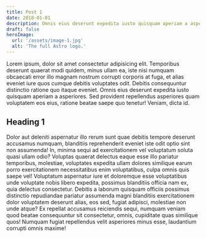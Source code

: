 ```yaml
---
title: Post 1
date: 2018-01-01
description: Omnis eius deserunt expedita iusto quisquam aperiam a asperiores.
draft: false
heroImage:
  url: '/assets/image-1.jpg'
  alt: 'The full Astro logo.'
---
```


Lorem ipsum, dolor sit amet consectetur adipisicing elit. Temporibus deserunt quaerat modi quidem, minus ullam ea, iste nisi numquam obcaecati error illo magnam nostrum corrupti corporis at fuga, et alias eveniet iure quos cumque debitis voluptates odit. Debitis consequuntur distinctio ratione quo itaque eveniet. Omnis eius deserunt expedita iusto quisquam aperiam a asperiores. Sed provident repellendus asperiores quam voluptatem eos eius, ratione beatae saepe quo tenetur! Veniam, dicta id.

## Heading 1

Dolor aut deleniti aspernatur illo rerum sunt quae debitis tempore deserunt accusamus numquam, blanditiis reprehenderit eveniet iste odit optio sint non assumenda! In, minima sequi ad exercitationem vel voluptatum soluta quasi ullam odio? Voluptas quaerat delectus eaque esse illo pariatur temporibus, molestiae, voluptates expedita ullam dolores similique earum porro exercitationem necessitatibus enim voluptatibus, culpa omnis quis saepe vel! Voluptatum aspernatur iure et doloremque esse voluptatibus unde voluptate nobis libero expedita, possimus blanditiis officia nam ex, quia delectus consectetur. Debitis a laborum quisquam officiis possimus distinctio repudiandae pariatur assumenda magni blanditiis exercitationem dolor voluptatem deserunt alias, eos sed, fugiat adipisci, molestiae non unde atque? Ex repellat accusamus reiciendis sequi, numquam veniam quod beatae consequuntur sit consectetur, omnis, cupiditate quas similique quos! Numquam fugiat repellendus velit asperiores minus esse, laudantium corrupti omnis maxime!
